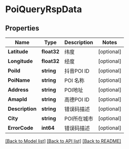 # PoiQueryRspData

## Properties

Name | Type | Description | Notes
------------ | ------------- | ------------- | -------------
**Latitude** | **float32** | 纬度 | [optional] 
**Longitude** | **float32** | 经度 | [optional] 
**PoiId** | **string** | 抖音POI ID | [optional] 
**PoiName** | **string** | POI 名称 | [optional] 
**Address** | **string** | POI地址 | [optional] 
**AmapId** | **string** | 高德POI ID | [optional] 
**Description** | **string** | 错误码描述 | [optional] 
**City** | **string** | POI所在城市 | [optional] 
**ErrorCode** | **int64** | 错误码描述 | [optional] 

[[Back to Model list]](../README.md#documentation-for-models) [[Back to API list]](../README.md#documentation-for-api-endpoints) [[Back to README]](../README.md)


